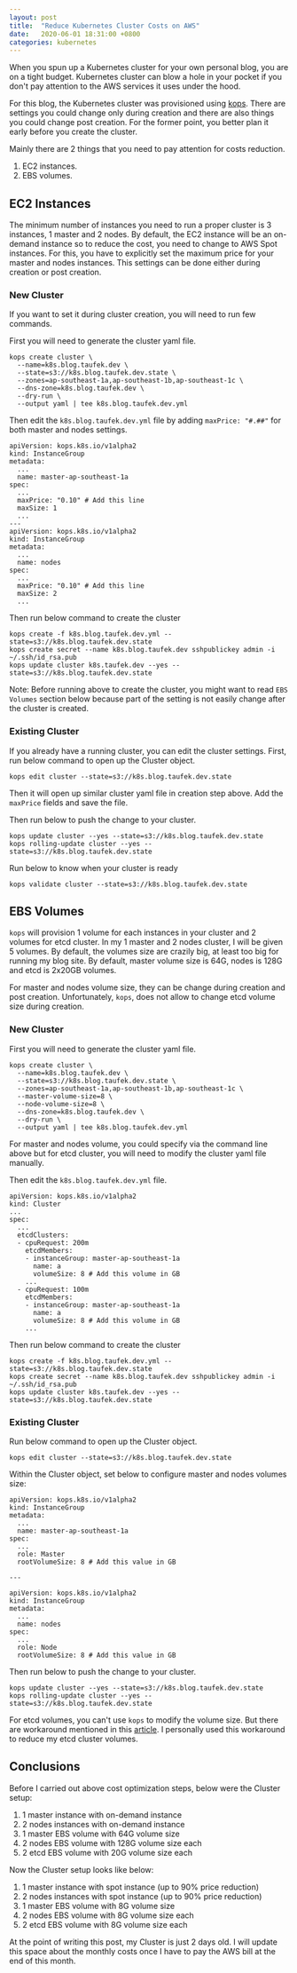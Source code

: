 ```yaml
---
layout: post
title:  "Reduce Kubernetes Cluster Costs on AWS"
date:   2020-06-01 18:31:00 +0800
categories: kubernetes
---
```


When you spun up a Kubernetes cluster for your own personal blog, you are on a
tight budget. Kubernetes cluster can blow a hole in your pocket if you don't
pay attention to the AWS services it uses under the hood.

For this blog, the Kubernetes cluster was provisioned using [kops][kops-repo]. There
are settings you could change only during creation and there are also things
you could change post creation. For the former point, you better plan it early
before you create the cluster.

Mainly there are 2 things that you need to pay attention for costs reduction.
1. EC2 instances.
2. EBS volumes.

## EC2 Instances

The minimum number of instances you need to run a proper cluster is 3 instances,
1 master and 2 nodes.
By default, the EC2 instance will be an on-demand instance so to reduce the cost,
you need to change to AWS Spot instances. For this, you have to explicitly set
the maximum price for your master and nodes instances. This settings can be done
either during creation or post creation.

### New Cluster

If you want to set it during cluster creation, you will need to run few commands.

First you will need to generate the cluster yaml file.

```
kops create cluster \
  --name=k8s.blog.taufek.dev \
  --state=s3://k8s.blog.taufek.dev.state \
  --zones=ap-southeast-1a,ap-southeast-1b,ap-southeast-1c \
  --dns-zone=k8s.blog.taufek.dev \
  --dry-run \
  --output yaml | tee k8s.blog.taufek.dev.yml
```

Then edit the `k8s.blog.taufek.dev.yml` file by adding `maxPrice: "#.##"` for
both master and nodes settings.

```
apiVersion: kops.k8s.io/v1alpha2
kind: InstanceGroup
metadata:
  ...
  name: master-ap-southeast-1a
spec:
  ...
  maxPrice: "0.10" # Add this line
  maxSize: 1
  ...
---
apiVersion: kops.k8s.io/v1alpha2
kind: InstanceGroup
metadata:
  ...
  name: nodes
spec:
  ...
  maxPrice: "0.10" # Add this line
  maxSize: 2
  ...
```

Then run below command to create the cluster

```
kops create -f k8s.blog.taufek.dev.yml --state=s3://k8s.blog.taufek.dev.state
kops create secret --name k8s.blog.taufek.dev sshpublickey admin -i ~/.ssh/id_rsa.pub
kops update cluster k8s.taufek.dev --yes --state=s3://k8s.blog.taufek.dev.state
```

Note: Before running above to create the cluster, you might want to read
`EBS Volumes` section below because part of the setting is not easily change
after the cluster is created.

### Existing Cluster

If you already have a running cluster, you can edit the cluster settings. First,
run below command to open up the Cluster object.

```
kops edit cluster --state=s3://k8s.blog.taufek.dev.state
```

Then it will open up similar cluster yaml file in creation step above. Add the
`maxPrice` fields and save the file.

Then run below to push the change to your cluster.

```
kops update cluster --yes --state=s3://k8s.blog.taufek.dev.state
kops rolling-update cluster --yes --state=s3://k8s.blog.taufek.dev.state
```

Run below to know when your cluster is ready

```
kops validate cluster --state=s3://k8s.blog.taufek.dev.state
```

## EBS Volumes

`kops` will provision 1 volume for each instances in your cluster and 2 volumes
for etcd cluster. In my 1 master and 2 nodes cluster, I will be given 5 volumes.
By default, the volumes size are crazily big, at least too big for running
my blog site. By default, master volume size is 64G, nodes is 128G and etcd is 2x20GB
volumes.

For master and nodes volume size, they can be change during creation and post creation.
Unfortunately, `kops`, does not allow to change etcd volume size during creation.

### New Cluster

First you will need to generate the cluster yaml file.

```
kops create cluster \
  --name=k8s.blog.taufek.dev \
  --state=s3://k8s.blog.taufek.dev.state \
  --zones=ap-southeast-1a,ap-southeast-1b,ap-southeast-1c \
  --master-volume-size=8 \
  --node-volume-size=8 \
  --dns-zone=k8s.blog.taufek.dev \
  --dry-run \
  --output yaml | tee k8s.blog.taufek.dev.yml
```

For master and nodes volume, you could specify via the command line above but
for etcd cluster, you will need to modify the cluster yaml file manually.

Then edit the `k8s.blog.taufek.dev.yml` file.

```
apiVersion: kops.k8s.io/v1alpha2
kind: Cluster
...
spec:
  ...
  etcdClusters:
  - cpuRequest: 200m
    etcdMembers:
    - instanceGroup: master-ap-southeast-1a
      name: a
      volumeSize: 8 # Add this volume in GB
    ...
  - cpuRequest: 100m
    etcdMembers:
    - instanceGroup: master-ap-southeast-1a
      name: a
      volumeSize: 8 # Add this volume in GB
    ...
```

Then run below command to create the cluster

```
kops create -f k8s.blog.taufek.dev.yml --state=s3://k8s.blog.taufek.dev.state
kops create secret --name k8s.blog.taufek.dev sshpublickey admin -i ~/.ssh/id_rsa.pub
kops update cluster k8s.taufek.dev --yes --state=s3://k8s.blog.taufek.dev.state
```

### Existing Cluster

Run below command to open up the Cluster object.

```
kops edit cluster --state=s3://k8s.blog.taufek.dev.state
```

Within the Cluster object, set below to configure master and nodes volumes size:

```
apiVersion: kops.k8s.io/v1alpha2
kind: InstanceGroup
metadata:
  ...
  name: master-ap-southeast-1a
spec:
  ...
  role: Master
  rootVolumeSize: 8 # Add this value in GB

---

apiVersion: kops.k8s.io/v1alpha2
kind: InstanceGroup
metadata:
  ...
  name: nodes
spec:
  ...
  role: Node
  rootVolumeSize: 8 # Add this value in GB
```

Then run below to push the change to your cluster.

```
kops update cluster --yes --state=s3://k8s.blog.taufek.dev.state
kops rolling-update cluster --yes --state=s3://k8s.blog.taufek.dev.state
```

For etcd volumes, you can't use `kops` to modify the volume size. But there are workaround
mentioned in this [article][reduce-existing-etcd-volumes]. I personally used this
workaround to reduce my etcd cluster volumes.

## Conclusions

Before I carried out above cost optimization steps, below were the Cluster setup:
1. 1 master instance with on-demand instance
2. 2 nodes instances with on-demand instance
3. 1 master EBS volume with 64G volume size
4. 2 nodes EBS volume with 128G volume size each
5. 2 etcd EBS volume with 20G volume size each

Now the Cluster setup looks like below:
1. 1 master instance with spot instance (up to 90% price reduction)
2. 2 nodes instances with spot instance (up to 90% price reduction)
3. 1 master EBS volume with 8G volume size
4. 2 nodes EBS volume with 8G volume size each
5. 2 etcd EBS volume with 8G volume size each

At the point of writing this post, my Cluster is just 2 days old. I will update 
this space about the monthly costs once I have to pay the AWS bill at the end of this month.


[kops-repo]: https://github.com/kubernetes/kops
[reduce-existing-etcd-volumes]: https://medium.com/@int128/resize-etcd-volumes-on-kops-e499b3936383
